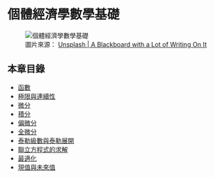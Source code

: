 # 個體經濟學數學基礎

<figure class="chapter-hero">
  <img src="../assets/images/ch0-cover.png" alt="個體經濟學數學基礎" loading="lazy">
  <figcaption>
    圖片來源：
    <a href="https://unsplash.com/photos/a-blackboard-with-a-lot-of-writing-on-it-OPpCbAAKWv8" target="_blank" rel="noopener">
      Unsplash | A Blackboard with a Lot of Writing On It
    </a>
  </figcaption>
</figure>


## 本章目錄

- [函數](demand.md)
- [極限與連續性](limit.md)
- [微分](diff.md)
- [積分](integration.md)
- [偏微分](partial_diff.md)
- [全微分](total_diff.md)
- [泰勒級數與泰勒展開](taylor.md)
- [聯立方程式的求解](simul_eqs.md)
- [最適化](optimization.md)
- [現值與未來值](pv_fv.md)